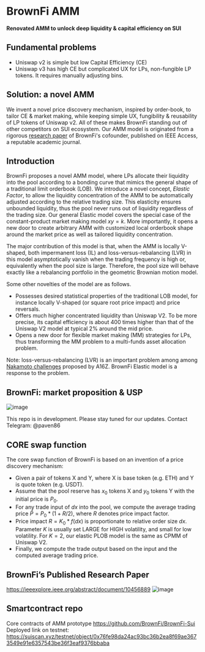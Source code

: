 # BrownFi AMM
**Renovated AMM to unlock deep liquidity & capital efficiency on SUI** 

## Fundamental problems  
- Uniswap v2 is simple but low Capital Efficiency (CE)
- Uniswap v3 has high CE but complicated UX for LPs, non-fungible LP tokens. It requires manually adjusting bins.

## Solution: a novel AMM 
 We invent a novel price discovery mechanism, inspired by order-book, to tailor CE & market making, while keeping simple UX, fungibility & reusability of LP tokens of Uniswap v2. All of these makes BrownFi standing out of other competitors on SUI ecosystem. Our AMM model is originated from a rigorous [research paper](https://ieeexplore.ieee.org/abstract/document/10456889) of BrownFi's cofounder, published on IEEE Access, a reputable academic journal. 


## Introduction
BrownFi proposes a novel AMM model, where LPs allocate their liquidity into the pool according to a bonding curve that mimics the general shape of a traditional limit orderbook (LOB). We introduce a novel concept, *Elastic Factor*, to allow the liquidity concentration of the AMM to be automatically adjusted according to the relative trading size. This elasticity ensures unbounded liquidity, thus the pool never runs out of liquidity regardless of the trading size. Our general Elastic model covers the special case of the constant-product market making model $xy=k$. More importantly, it opens a new door to create arbitrary AMM with customized local orderbook shape around the market price as well as tailored liquidity concentration.

The major contribution of this model is that, when the AMM is locally V-shaped, both impermanent loss (IL) and loss-versus-rebalancing (LVR) in this model asymptotically vanish when the trading frequency is high or, equivalently when the pool size is large. Therefore, the pool size will behave exactly like a rebalancing portfolio in the geometric Brownian motion model.

Some other novelties of the model are as follows.
- Possesses desired statistical properties of the traditional LOB model, for instance locally V-shaped (or square root price impact) and price reversals.
- Offers much higher concentrated liquidity than Uniswap V2. To be more precise, its capital efficiency is about 400 times higher than that of the Uniswap V2 model at typical 2% around the mid price.
- Opens a new door for flexible market making (MM) strategies for LPs, thus transforming the MM problem to a multi-funds asset allocation problem. 

Note: loss-versus-rebalancing (LVR) is an important problem among among [Nakamoto challenges](https://a16zcrypto.com/posts/announcement/introducing-the-nakamoto-challenge-addressing-the-toughest-problems-in-crypto/) proposed by A16Z. BrownFi Elastic model is a response to the problem.
## BrownFi: market proposition & USP
![image](https://github.com/BrownFi/BrownAMM/assets/45308207/f9cf9574-39f8-46fb-9158-4c11ef5059bc)

This repo is in development.
Please stay tuned for our updates. Contact Telegram: @paven86  


## CORE swap function
The core swap function of BrownFi is based on an invention of a price discovery mechanism: 
- Given a pair of tokens X and Y, where X is base token (e.g. ETH) and Y is quote token (e.g. USDT). 
- Assume that the pool reserve has $x_0$ tokens X and $y_0$ tokens Y with the initial price is $P_0.$
- For any trade input of $dx$ into the pool, we compute the average trading price $\bar{P} = P_0 * (1 + R/2),$ where $R$ denotes price impact factor.
- Price impact $R=K_0 * f(dx)$ is proportionate to relative order size $dx.$ Parameter $K$ is usually set LARGE for HIGH volatility, and small for low volatility. For $K=2$, our elastic PLOB model is the same as CPMM of Uniswap V2.
- Finally, we compute the trade output based on the input and the computed average trading price.

## BrownFi’s Published Research Paper
https://ieeexplore.ieee.org/abstract/document/10456889 
![image](https://github.com/BrownFi/BrownFi-AMM-SUI/assets/45308207/471ef717-fad3-4419-a4af-875dae6c07d8) 

## Smartcontract repo
Core contracts of AMM prototype https://github.com/BrownFi/BrownFi-Sui  
Deployed link on testnet: https://suiscan.xyz/testnet/object/0x76fe98da24ac93bc36b2ea8f69ae3673549e91e6357543be36f3eaf9376bbaba 




